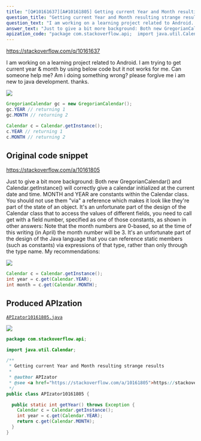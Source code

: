 ```yaml
---
title: "[Q#10161637][A#10161805] Getting current Year and Month resulting strange results"
question_title: "Getting current Year and Month resulting strange results"
question_text: "I am working on a learning project related to Android. I am trying to get current year & month by using below code but it not works for me. Can someone help me? Am i doing something wrong? please forgive me i am new to java development. thanks."
answer_text: "Just to give a bit more background: Both new GregorianCalendar() and Calendar.getInstance() will correctly give a calendar initialized at the current date and time. MONTH and YEAR are constants within the Calendar class. You should not use them \"via\" a reference which makes it look like they're part of the state of an object. It's an unfortunate part of the design of the Calendar class that to access the values of different fields, you need to call get with a field number, specified as one of those constants, as shown in other answers: Note that the month numbers are 0-based, so at the time of this writing (in April) the month number will be 3. It's an unfortunate part of the design of the Java language that you can reference static members (such as constants) via expressions of that type, rather than only through the type name. My recommendations:"
apization_code: "package com.stackoverflow.api;  import java.util.Calendar;  /**  * Getting current Year and Month resulting strange results  *  * @author APIzator  * @see <a href=\"https://stackoverflow.com/a/10161805\">https://stackoverflow.com/a/10161805</a>  */ public class APIzator10161805 {    public static int getYear() throws Exception {     Calendar c = Calendar.getInstance();     int year = c.get(Calendar.YEAR);     return c.get(Calendar.MONTH);   } }"
---
```


https://stackoverflow.com/q/10161637

I am working on a learning project related to Android. I am trying to get current year &amp; month by using below code but it not works for me.
Can someone help me? Am i doing something wrong? please forgive me i am new to java development. thanks.


<div class="code-logo"><img src="/stackoverflow.png" /></div>

```java
GregorianCalendar gc = new GregorianCalendar();
gc.YEAR // returning 1       
gc.MONTH // returning 2

Calendar c = Calendar.getInstance();
c.YEAR // returning 1       
c.MONTH // returning 2
```


## Original code snippet

https://stackoverflow.com/a/10161805

Just to give a bit more background:
Both new GregorianCalendar() and Calendar.getInstance() will correctly give a calendar initialized at the current date and time.
MONTH and YEAR are constants within the Calendar class. You should not use them &quot;via&quot; a reference which makes it look like they&#x27;re part of the state of an object. It&#x27;s an unfortunate part of the design of the Calendar class that to access the values of different fields, you need to call get with a field number, specified as one of those constants, as shown in other answers:
Note that the month numbers are 0-based, so at the time of this writing (in April) the month number will be 3.
It&#x27;s an unfortunate part of the design of the Java language that you can reference static members (such as constants) via expressions of that type, rather than only through the type name.
My recommendations:

<div class="code-logo"><img src="/stackoverflow.png" /></div>

```java
Calendar c = Calendar.getInstance();
int year = c.get(Calendar.YEAR);
int month = c.get(Calendar.MONTH);
```

## Produced APIzation

[`APIzator10161805.java`](https://github.com/blind-papers/apization-temp-data/raw/main/search/APIzator10161805.java)

<div class="code-logo"><img src="/apizator.png" /></div>

```java
package com.stackoverflow.api;

import java.util.Calendar;

/**
 * Getting current Year and Month resulting strange results
 *
 * @author APIzator
 * @see <a href="https://stackoverflow.com/a/10161805">https://stackoverflow.com/a/10161805</a>
 */
public class APIzator10161805 {

  public static int getYear() throws Exception {
    Calendar c = Calendar.getInstance();
    int year = c.get(Calendar.YEAR);
    return c.get(Calendar.MONTH);
  }
}

```